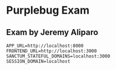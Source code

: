 ﻿# Purplebug Exam
## Exam by Jeremy Aliparo

`APP_URL=http://localhost:8000`
<br>
`FRONTEND_URL=http://localhost:3000`
<br>
`SANCTUM_STATEFUL_DOMAINS=localhost:3000`
<br>
`SESSION_DOMAIN=localhost`
